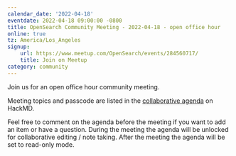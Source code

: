 ```yaml
---
calendar_date: '2022-04-18'
eventdate: 2022-04-18 09:00:00 -0800
title: OpenSearch Community Meeting - 2022-04-18 - open office hour
online: true
tz: America/Los_Angeles
signup:
    url: https://www.meetup.com/OpenSearch/events/284560717/
    title: Join on Meetup
category: community
---
```


Join us for an open office hour community meeting.

Meeting topics and passcode are listed in the [collaborative agenda](https://hackmd.io/@HmdZWaVnQU6M8icdvC5TwQ/SkmA08KZ5) on HackMD.

Feel free to comment on the agenda before the meeting if you want to add an item or have a question.
During the meeting the agenda will be unlocked for collaborative editing / note taking. After the meeting the agenda will be set to read-only mode.
